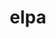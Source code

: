 ---
title: "elpa"
layout: cache
categories: [package, develop]
meta: {"versions": ["2023.11.001-patched", "2024.03.001"], "compilers": ["gcc@=12.3.0"], "oss": ["ubuntu22.04"], "platforms": ["linux"], "targets": ["x86_64_v3"], "stacks": ["root", "tutorial"], "num_specs": 6, "num_specs_by_stack": {"tutorial": 4, "root": 6}}
spec_details: [{"hash": "jfvr25cyuahucqopn4vkmx2akmeisbfx", "compiler": "gcc@=12.3.0", "versions": ["2023.11.001-patched"], "os": "ubuntu22.04", "platform": "linux", "target": "x86_64_v3", "variants": ["~autotune", "build_system=autotools", "~cuda", "~gpu_streams", "+mpi", "+openmp", "~rocm"], "stacks": ["tutorial", "root"], "size": "-", "tarball": "https://binaries.spack.io/develop/build_cache/linux-ubuntu22.04-x86_64_v3/gcc-12.3.0/elpa-2023.11.001-patched/linux-ubuntu22.04-x86_64_v3-gcc-12.3.0-elpa-2023.11.001-patched-jfvr25cyuahucqopn4vkmx2akmeisbfx.spack"}, {"hash": "r7oh754zlvtt3hpbnf3hrz2hm3gbnclj", "compiler": "gcc@=12.3.0", "versions": ["2023.11.001-patched"], "os": "ubuntu22.04", "platform": "linux", "target": "x86_64_v3", "variants": ["~autotune", "build_system=autotools", "~cuda", "~gpu_streams", "+mpi", "+openmp", "~rocm"], "stacks": ["root"], "size": "-", "tarball": "https://binaries.spack.io/develop/build_cache/linux-ubuntu22.04-x86_64_v3/gcc-12.3.0/elpa-2023.11.001-patched/linux-ubuntu22.04-x86_64_v3-gcc-12.3.0-elpa-2023.11.001-patched-r7oh754zlvtt3hpbnf3hrz2hm3gbnclj.spack"}, {"hash": "auo23r564ognu7rwjr53f46tt575pkph", "compiler": "gcc@=12.3.0", "versions": ["2024.03.001"], "os": "ubuntu22.04", "platform": "linux", "target": "x86_64_v3", "variants": ["~autotune", "build_system=autotools", "~cuda", "+mpi", "+openmp", "~rocm"], "stacks": ["tutorial", "root"], "size": "-", "tarball": "https://binaries.spack.io/develop/build_cache/linux-ubuntu22.04-x86_64_v3/gcc-12.3.0/elpa-2024.03.001/linux-ubuntu22.04-x86_64_v3-gcc-12.3.0-elpa-2024.03.001-auo23r564ognu7rwjr53f46tt575pkph.spack"}, {"hash": "nnkxw7uwe4ilm5ka7tzgdk77zegfwjkt", "compiler": "gcc@=12.3.0", "versions": ["2023.11.001-patched"], "os": "ubuntu22.04", "platform": "linux", "target": "x86_64_v3", "variants": ["~autotune", "build_system=autotools", "~cuda", "~gpu_streams", "+mpi", "+openmp", "~rocm"], "stacks": ["root"], "size": "-", "tarball": "https://binaries.spack.io/develop/build_cache/linux-ubuntu22.04-x86_64_v3/gcc-12.3.0/elpa-2023.11.001-patched/linux-ubuntu22.04-x86_64_v3-gcc-12.3.0-elpa-2023.11.001-patched-nnkxw7uwe4ilm5ka7tzgdk77zegfwjkt.spack"}, {"hash": "embwypmszf5tlddepb35eobssnnw5tm6", "compiler": "gcc@=12.3.0", "versions": ["2024.03.001"], "os": "ubuntu22.04", "platform": "linux", "target": "x86_64_v3", "variants": ["~autotune", "build_system=autotools", "~cuda", "+mpi", "+openmp", "~rocm"], "stacks": ["tutorial", "root"], "size": "-", "tarball": "https://binaries.spack.io/develop/build_cache/linux-ubuntu22.04-x86_64_v3/gcc-12.3.0/elpa-2024.03.001/linux-ubuntu22.04-x86_64_v3-gcc-12.3.0-elpa-2024.03.001-embwypmszf5tlddepb35eobssnnw5tm6.spack"}, {"hash": "qhvpvw6qvaysey7i5rkpav6admb7s264", "compiler": "gcc@=12.3.0", "versions": ["2024.03.001"], "os": "ubuntu22.04", "platform": "linux", "target": "x86_64_v3", "variants": ["~autotune", "build_system=autotools", "~cuda", "+mpi", "+openmp", "~rocm"], "stacks": ["tutorial", "root"], "size": "-", "tarball": "https://binaries.spack.io/develop/build_cache/linux-ubuntu22.04-x86_64_v3/gcc-12.3.0/elpa-2024.03.001/linux-ubuntu22.04-x86_64_v3-gcc-12.3.0-elpa-2024.03.001-qhvpvw6qvaysey7i5rkpav6admb7s264.spack"}]
---